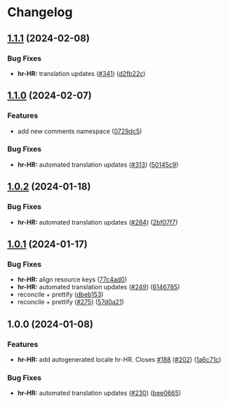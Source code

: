 # Changelog

## [1.1.1](https://github.com/sanity-io/locales/compare/locale-hr-hr-v1.1.0...locale-hr-hr-v1.1.1) (2024-02-08)


### Bug Fixes

* **hr-HR:** translation updates ([#341](https://github.com/sanity-io/locales/issues/341)) ([d2fb22c](https://github.com/sanity-io/locales/commit/d2fb22ce1291c91cb3c7c8b8f0828b64b3309218))

## [1.1.0](https://github.com/sanity-io/locales/compare/locale-hr-hr-v1.0.2...locale-hr-hr-v1.1.0) (2024-02-07)


### Features

* add new comments namespace ([0729dc5](https://github.com/sanity-io/locales/commit/0729dc52cd29ac2611250663a32a7f1a5a039500))


### Bug Fixes

* **hr-HR:** automated translation updates ([#313](https://github.com/sanity-io/locales/issues/313)) ([50145c9](https://github.com/sanity-io/locales/commit/50145c96296124ddd505064753f4ac1865b0e49d))

## [1.0.2](https://github.com/sanity-io/locales/compare/locale-hr-hr-v1.0.1...locale-hr-hr-v1.0.2) (2024-01-18)


### Bug Fixes

* **hr-HR:** automated translation updates ([#284](https://github.com/sanity-io/locales/issues/284)) ([2bf07f7](https://github.com/sanity-io/locales/commit/2bf07f7a6053eb6bcb4f88419bdaf74843fb3fe1))

## [1.0.1](https://github.com/sanity-io/locales/compare/locale-hr-hr-v1.0.0...locale-hr-hr-v1.0.1) (2024-01-17)


### Bug Fixes

* **hr-HR:** align resource keys ([77c4ad0](https://github.com/sanity-io/locales/commit/77c4ad007f45c456c80a3270784a0eb2f3d49cd8))
* **hr-HR:** automated translation updates ([#249](https://github.com/sanity-io/locales/issues/249)) ([6146785](https://github.com/sanity-io/locales/commit/6146785b3c6904230722367239a31d944a846477))
* reconcile + prettify ([dbeb153](https://github.com/sanity-io/locales/commit/dbeb153fc3f80207e357a888431d2fd739617821))
* reconcile + prettify ([#275](https://github.com/sanity-io/locales/issues/275)) ([57d0a21](https://github.com/sanity-io/locales/commit/57d0a21e05f631d47d74a2c029c9dcc3993bc7b0))

## 1.0.0 (2024-01-08)


### Features

* **hr-HR:** add autogenerated locale hr-HR. Closes [#188](https://github.com/sanity-io/locales/issues/188) ([#202](https://github.com/sanity-io/locales/issues/202)) ([1a6c71c](https://github.com/sanity-io/locales/commit/1a6c71caaa9b0f2414f60f932ee0038d088766e7))


### Bug Fixes

* **hr-HR:** automated translation updates ([#230](https://github.com/sanity-io/locales/issues/230)) ([bee0665](https://github.com/sanity-io/locales/commit/bee0665439a2d141632356d09bdc8e5b9de4e32a))
